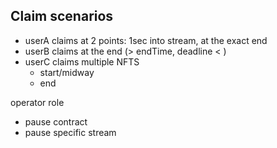 ## Claim scenarios

- userA claims at 2 points: 1sec into stream, at the exact end
- userB claims at the end (> endTime, deadline < )
- userC claims multiple NFTS
    - start/midway
    - end 



operator role
- pause contract
- pause specific stream